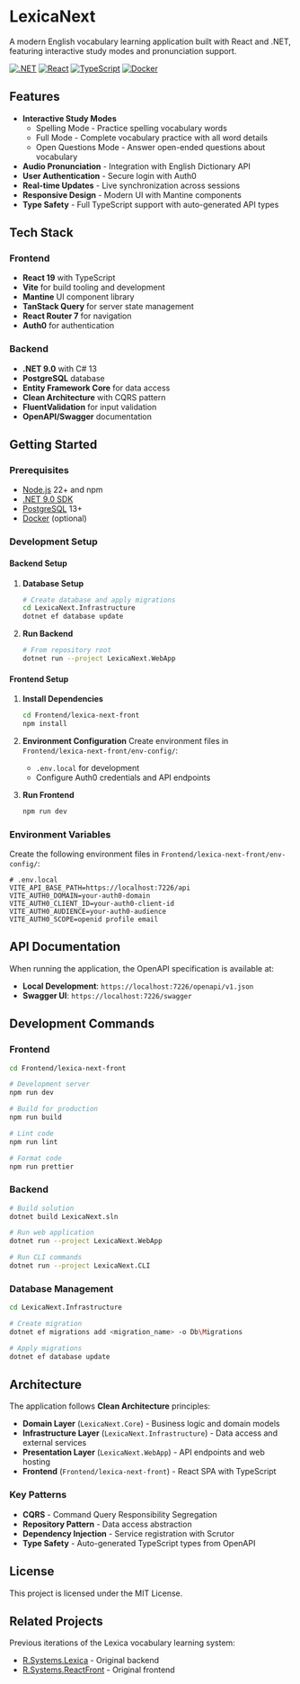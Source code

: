 # LexicaNext

A modern English vocabulary learning application built with React and .NET, featuring interactive study modes and pronunciation support.

[![.NET](https://img.shields.io/badge/.NET-9.0-blue.svg)](https://dotnet.microsoft.com/)
[![React](https://img.shields.io/badge/React-19-blue.svg)](https://reactjs.org/)
[![TypeScript](https://img.shields.io/badge/TypeScript-5.8-blue.svg)](https://www.typescriptlang.org/)
[![Docker](https://img.shields.io/badge/Docker-supported-blue.svg)](https://www.docker.com/)

## Features

- **Interactive Study Modes**
    - Spelling Mode - Practice spelling vocabulary words
    - Full Mode - Complete vocabulary practice with all word details
    - Open Questions Mode - Answer open-ended questions about vocabulary
- **Audio Pronunciation** - Integration with English Dictionary API
- **User Authentication** - Secure login with Auth0
- **Real-time Updates** - Live synchronization across sessions
- **Responsive Design** - Modern UI with Mantine components
- **Type Safety** - Full TypeScript support with auto-generated API types

## Tech Stack

### Frontend

- **React 19** with TypeScript
- **Vite** for build tooling and development
- **Mantine** UI component library
- **TanStack Query** for server state management
- **React Router 7** for navigation
- **Auth0** for authentication

### Backend

- **.NET 9.0** with C# 13
- **PostgreSQL** database
- **Entity Framework Core** for data access
- **Clean Architecture** with CQRS pattern
- **FluentValidation** for input validation
- **OpenAPI/Swagger** documentation

## Getting Started

### Prerequisites

- [Node.js](https://nodejs.org/) 22+ and npm
- [.NET 9.0 SDK](https://dotnet.microsoft.com/download)
- [PostgreSQL](https://www.postgresql.org/) 13+
- [Docker](https://www.docker.com/) (optional)

### Development Setup

#### Backend Setup

1. **Database Setup**
   ```bash
   # Create database and apply migrations
   cd LexicaNext.Infrastructure
   dotnet ef database update
   ```

2. **Run Backend**
   ```bash
   # From repository root
   dotnet run --project LexicaNext.WebApp
   ```

#### Frontend Setup

1. **Install Dependencies**
   ```bash
   cd Frontend/lexica-next-front
   npm install
   ```

2. **Environment Configuration**
   Create environment files in `Frontend/lexica-next-front/env-config/`:
    - `.env.local` for development
    - Configure Auth0 credentials and API endpoints

3. **Run Frontend**
   ```bash
   npm run dev
   ```

### Environment Variables

Create the following environment files in `Frontend/lexica-next-front/env-config/`:

```env
# .env.local
VITE_API_BASE_PATH=https://localhost:7226/api
VITE_AUTH0_DOMAIN=your-auth0-domain
VITE_AUTH0_CLIENT_ID=your-auth0-client-id
VITE_AUTH0_AUDIENCE=your-auth0-audience
VITE_AUTH0_SCOPE=openid profile email
```

## API Documentation

When running the application, the OpenAPI specification is available at:

- **Local Development**: `https://localhost:7226/openapi/v1.json`
- **Swagger UI**: `https://localhost:7226/swagger`

## Development Commands

### Frontend

```bash
cd Frontend/lexica-next-front

# Development server
npm run dev

# Build for production
npm run build

# Lint code
npm run lint

# Format code
npm run prettier
```

### Backend

```bash
# Build solution
dotnet build LexicaNext.sln

# Run web application
dotnet run --project LexicaNext.WebApp

# Run CLI commands
dotnet run --project LexicaNext.CLI
```

### Database Management

```bash
cd LexicaNext.Infrastructure

# Create migration
dotnet ef migrations add <migration_name> -o Db\Migrations

# Apply migrations
dotnet ef database update
```

## Architecture

The application follows **Clean Architecture** principles:

- **Domain Layer** (`LexicaNext.Core`) - Business logic and domain models
- **Infrastructure Layer** (`LexicaNext.Infrastructure`) - Data access and external services
- **Presentation Layer** (`LexicaNext.WebApp`) - API endpoints and web hosting
- **Frontend** (`Frontend/lexica-next-front`) - React SPA with TypeScript

### Key Patterns

- **CQRS** - Command Query Responsibility Segregation
- **Repository Pattern** - Data access abstraction
- **Dependency Injection** - Service registration with Scrutor
- **Type Safety** - Auto-generated TypeScript types from OpenAPI

## License

This project is licensed under the MIT License.

## Related Projects

Previous iterations of the Lexica vocabulary learning system:

- [R.Systems.Lexica](https://github.com/lrydzkowski/R.Systems.Lexica) - Original backend
- [R.Systems.ReactFront](https://github.com/lrydzkowski/R.Systems.ReactFront) - Original frontend
